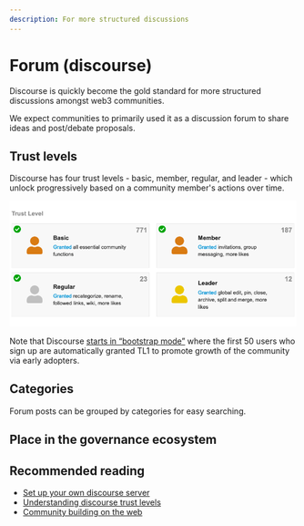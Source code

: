 ```yaml
---
description: For more structured discussions
---
```


# Forum \(discourse\)

Discourse is quickly become the gold standard for more structured discussions amongst web3 communities.

We expect communities to primarily used it as a discussion forum to share ideas and post/debate proposals.

## Trust levels

Discourse has four trust levels - basic, member, regular, and leader - which unlock progressively based on a community member's actions over time.

![](../.gitbook/assets/screenshot-2021-09-11-at-13.07.52.png)

Note that Discourse [starts in “bootstrap mode”](https://meta.discourse.org/t/what-is-bootstrap-mode/58462) where the first 50 users who sign up are automatically granted TL1  to promote growth of the community via early adopters.

## Categories

Forum posts can be grouped by categories for easy searching.

## Place in the governance ecosystem



## Recommended reading 

* [Set up your own discourse server](https://blog.discourse.org/2014/04/install-discourse-in-under-30-minutes/)
* [Understanding discourse trust levels](https://blog.discourse.org/2018/06/understanding-discourse-trust-levels/#:~:text=The%20user%20trust%20system%20is,levels%20are%20a%20way%20of%E2%80%A6&text=Granting%20experienced%20users%20more%20rights,much%20of%20their%20time%20to.)
* [Community building on the web](https://www.amazon.com/Community-Building-Web-Strategies-Communities/dp/0201874849)

